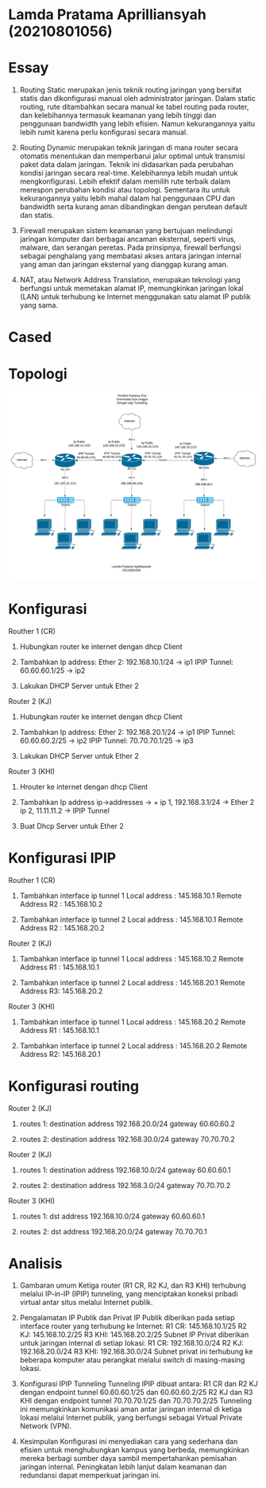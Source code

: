 # Lamda Pratama Aprilliansyah (20210801056)

# Essay
1. Routing Static merupakan jenis teknik routing jaringan yang bersifat statis dan dikonfigurasi manual oleh administrator jaringan. Dalam static routing, rute ditambahkan secara manual ke tabel routing pada router, dan kelebihannya termasuk keamanan yang lebih tinggi dan penggunaan bandwidth yang lebih efisien. Namun kekurangannya yaitu lebih rumit karena perlu konfigurasi secara manual.

2. Routing Dynamic merupakan teknik jaringan di mana router secara otomatis menentukan dan memperbarui jalur optimal untuk transmisi paket data dalam jaringan. Teknik ini didasarkan pada perubahan kondisi jaringan secara real-time. Kelebihannya lebih mudah untuk mengkonfigurasi. Lebih efektif dalam memilih rute terbaik dalam merespon perubahan kondisi atau topologi. Sementara itu untuk kekurangannya yaitu lebih mahal dalam hal penggunaan CPU dan bandwidth serta kurang aman dibandingkan dengan perutean default dan statis.

3. Firewall merupakan sistem keamanan yang bertujuan melindungi jaringan komputer dari berbagai ancaman eksternal, seperti virus, malware, dan serangan peretas. Pada prinsipnya, firewall berfungsi sebagai penghalang yang membatasi akses antara jaringan internal yang aman dan jaringan eksternal yang dianggap kurang aman.

4. NAT, atau Network Address Translation, merupakan teknologi yang berfungsi untuk memetakan alamat IP, memungkinkan jaringan lokal (LAN) untuk terhubung ke Internet menggunakan satu alamat IP publik yang sama.

# Cased

# Topologi
![Topologi](Cased_Topologi.svg)

# Konfigurasi
Routher 1 (CR)
1. Hubungkan router ke internet dengan dhcp Client

2. Tambahkan Ip address:
   Ether 2: 192.168.10.1/24 -> ip1
   IPIP Tunnel: 60.60.60.1/25 -> ip2

3. Lakukan DHCP Server untuk Ether 2

Router 2 (KJ)
1. Hubungkan router ke internet dengan dhcp Client

2. Tambahkan Ip address:
   Ether 2: 192.168.20.1/24 -> ip1
   IPIP Tunnel: 60.60.60.2/25 -> ip2
   IPIP Tunnel: 70.70.70.1/25 -> ip3

3. Lakukan DHCP Server untuk Ether 2

Router 3 (KHI) 

1. Hrouter ke internet dengan dhcp Client

2. Tambahkan Ip address
   ip->addresses -> +
   ip 1, 192.168.3.1/24 -> Ether 2
   ip 2, 11.11.11.2 -> IPIP Tunnel

3. Buat Dhcp Server untuk Ether 2

# Konfigurasi IPIP

Routher 1 (CR)
1. Tambahkan interface ip tunnel 1
Local address : 145.168.10.1
Remote Address R2 : 145.168.10.2

2. Tambahkan interface ip tunnel 2
Local address : 145.168.10.1
Remote Address R2 : 145.168.20.2

Router 2 (KJ)
1. Tambahkan interface ip tunnel 1
Local address : 145.168.10.2
Remote Address R1 : 145.168.10.1

2. Tambahkan interface ip tunnel 2
Local address : 145.168.20.1
Remote Address R3: 145.168.20.2

Router 3 (KHI) 
1. Tambahkan interface ip tunnel 1
Local address : 145.168.20.2
Remote Address R1 : 145.168.10.1

2. Tambahkan interface ip tunnel 2
Local address : 145.168.20.2
Remote Address R2: 145.168.20.1

# Konfigurasi routing

Router 2 (KJ)

1. routes 1:
destination address 192.168.20.0/24
gateway 60.60.60.2

2. routes 2:
destination address 192.168.30.0/24
gateway 70.70.70.2

Router 2 (KJ)

1. routes 1:
destination address 192.168.10.0/24
gateway 60.60.60.1

2. routes 2:
destination address 192.168.3.0/24
gateway 70.70.70.2

Router 3 (KHI)

1. routes 1:
dst address 192.168.10.0/24
gateway 60.60.60.1

2. routes 2:
dst address 192.168.20.0/24
gateway 70.70.70.1

# Analisis
1. Gambaran umum 
Ketiga router (R1 CR, R2 KJ, dan R3 KHI) terhubung melalui IP-in-IP (IPIP) tunneling, yang menciptakan koneksi pribadi virtual antar situs melalui Internet publik.

2.  Pengalamatan IP Publik dan Privat
IP Publik diberikan pada setiap interface router yang terhubung ke Internet:
R1 CR: 145.168.10.1/25
R2 KJ: 145.168.10.2/25
R3 KHI: 145.168.20.2/25
Subnet IP Privat diberikan untuk jaringan internal di setiap lokasi:
R1 CR: 192.168.10.0/24
R2 KJ: 192.168.20.0/24
R3 KHI: 192.168.30.0/24
Subnet privat ini terhubung ke beberapa komputer atau perangkat melalui switch di masing-masing lokasi.

3. Konfigurasi IPIP Tunneling
Tunneling IPIP dibuat antara:
R1 CR dan R2 KJ dengan endpoint tunnel 60.60.60.1/25 dan 60.60.60.2/25
R2 KJ dan R3 KHI dengan endpoint tunnel 70.70.70.1/25 dan 70.70.70.2/25
Tunneling ini memungkinkan komunikasi aman antar jaringan internal di ketiga lokasi melalui Internet publik, yang berfungsi sebagai Virtual Private Network (VPN).

4. Kesimpulan
Konfigurasi ini menyediakan cara yang sederhana dan efisien untuk menghubungkan kampus yang berbeda, memungkinkan mereka berbagi sumber daya sambil mempertahankan pemisahan jaringan internal. Peningkatan lebih lanjut dalam keamanan dan redundansi dapat memperkuat jaringan ini.